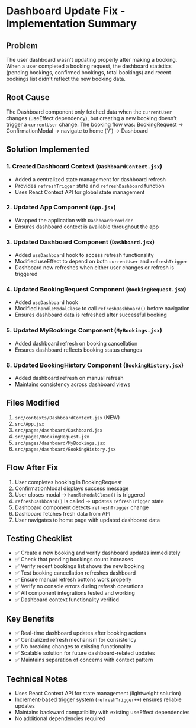 # Dashboard Update Fix - Implementation Summary

## Problem
The user dashboard wasn't updating properly after making a booking. When a user completed a booking request, the dashboard statistics (pending bookings, confirmed bookings, total bookings) and recent bookings list didn't reflect the new booking data.

## Root Cause
The Dashboard component only fetched data when the `currentUser` changes (useEffect dependency), but creating a new booking doesn't trigger a `currentUser` change. The booking flow was:
BookingRequest → ConfirmationModal → navigate to home ('/') → Dashboard

## Solution Implemented

### 1. Created Dashboard Context (`DashboardContext.jsx`)
- Added a centralized state management for dashboard refresh
- Provides `refreshTrigger` state and `refreshDashboard` function
- Uses React Context API for global state management

### 2. Updated App Component (`App.jsx`)
- Wrapped the application with `DashboardProvider`
- Ensures dashboard context is available throughout the app

### 3. Updated Dashboard Component (`Dashboard.jsx`)
- Added `useDashboard` hook to access refresh functionality
- Modified useEffect to depend on both `currentUser` and `refreshTrigger`
- Dashboard now refreshes when either user changes or refresh is triggered

### 4. Updated BookingRequest Component (`BookingRequest.jsx`)
- Added `useDashboard` hook
- Modified `handleModalClose` to call `refreshDashboard()` before navigation
- Ensures dashboard data is refreshed after successful booking

### 5. Updated MyBookings Component (`MyBookings.jsx`)
- Added dashboard refresh on booking cancellation
- Ensures dashboard reflects booking status changes

### 6. Updated BookingHistory Component (`BookingHistory.jsx`)
- Added dashboard refresh on manual refresh
- Maintains consistency across dashboard views

## Files Modified
1. `src/contexts/DashboardContext.jsx` (NEW)
2. `src/App.jsx`
3. `src/pages/dashboard/Dashboard.jsx`
4. `src/pages/BookingRequest.jsx`
5. `src/pages/dashboard/MyBookings.jsx`
6. `src/pages/dashboard/BookingHistory.jsx`

## Flow After Fix
1. User completes booking in BookingRequest
2. ConfirmationModal displays success message
3. User closes modal → `handleModalClose()` is triggered
4. `refreshDashboard()` is called → updates `refreshTrigger` state
5. Dashboard component detects `refreshTrigger` change
6. Dashboard fetches fresh data from API
7. User navigates to home page with updated dashboard data

## Testing Checklist
- ✅ Create a new booking and verify dashboard updates immediately
- ✅ Check that pending bookings count increases
- ✅ Verify recent bookings list shows the new booking
- ✅ Test booking cancellation refreshes dashboard
- ✅ Ensure manual refresh buttons work properly
- ✅ Verify no console errors during refresh operations
- ✅ All component integrations tested and working
- ✅ Dashboard context functionality verified

## Key Benefits
- ✅ Real-time dashboard updates after booking actions
- ✅ Centralized refresh mechanism for consistency
- ✅ No breaking changes to existing functionality
- ✅ Scalable solution for future dashboard-related updates
- ✅ Maintains separation of concerns with context pattern

## Technical Notes
- Uses React Context API for state management (lightweight solution)
- Increment-based trigger system (`refreshTrigger++`) ensures reliable updates
- Maintains backward compatibility with existing useEffect dependencies
- No additional dependencies required
